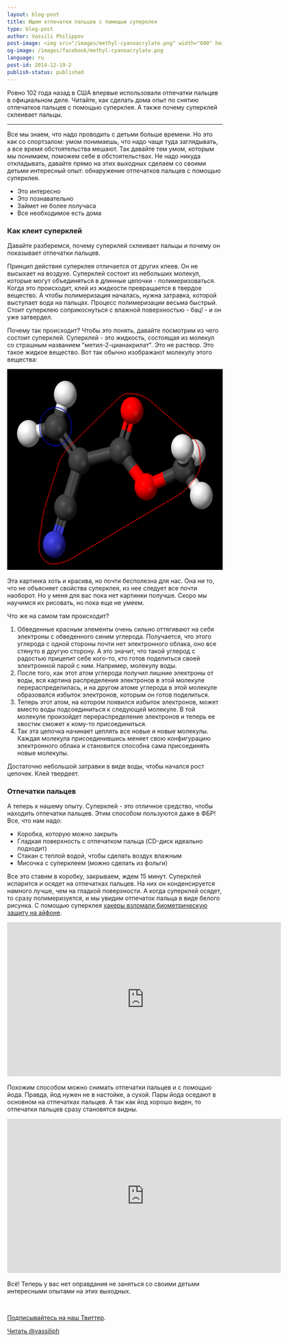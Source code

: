 ```yaml
---
layout: blog-post
title: Ищем отпечатки пальцев с помощью суперклея
type: blog-post
author: Vassili Philippov
post-image: <img src="/images/methyl-cyanoacrylate.png" width="600" height="469" alt="Молекула суперклея">
og-image: /images/facebook/methyl-cyanoacrylate.png
language: ru
post-id: 2014-12-19-2
publish-status: published
---
```


Ровно 102 года назад в США впервые использовали отпечатки пальцев в официальном деле. Читайте, как сделать дома опыт по снятию отпечатков пальцев с помощью суперклея. А также почему суперклей склеивает пальцы.
<!-- more -->

---
Все мы знаем, что надо проводить с детьми больше времени. Но это как со спортзалом: умом понимаешь, что надо чаще туда заглядывать, а все время обстоятельства мешают. Так давайте тем умом, которым мы понимаем, поможем себе в обстоятельствах. Не надо никуда откладывать, давайте прямо на этих выходных сделаем со своими детьми интересный опыт: обнаружение отпечатков пальцев с помощью суперклея.

* Это интересно
* Это познавательно
* Займет не более получаса
* Все необходимое есть дома

### Как клеит суперклей

Давайте разберемся, почему суперклей склеивает пальцы и почему он показывает отпечатки пальцев. 

Принцип действия суперклея отличается от других клеев. Он не высыхает на воздухе. Суперклей состоит из небольших молекул, которые могут объединяться в длинные цепочки - полимеризоваться. Когда это происходит, клей из жидкости превращается в твердое вещество. А чтобы полимеризация началась, нужна затравка, которой выступает вода на пальцах. Процесс полимеризации весьма быстрый. Стоит суперклею соприкоснуться с влажной поверхностью - бац! - и он уже затвердел. 

Почему так происходит? Чтобы это понять, давайте посмотрим из чего состоит суперклей. Суперклей - это жидкость, состоящая из молекул со страшным названием "метил-2-цианакрилат". Это не раствор. Это такое жидкое вещество. Вот так обычно изображают молекулу этого вещества:

<img src="/images/methyl-cyanoacrylate.png" width="600" height="469" alt="Молекула суперклея">

Эта картинка хоть и красива, но почти бесполезна для нас. Она ни то, что не объясняет свойства суперклея, из нее следует все почти наоборот. Но у меня для вас пока нет картинки получше. Скоро мы научимся их рисовать, но пока еще не умеем.

Что же на самом там происходит? 

1. Обведенные красным элементы очень сильно оттягивают на себя электроны с обведенного синим углерода. Получается, что этого углерода с одной стороны почти нет электронного облака, оно все стянуто в другую сторону. А это значит, что такой углерод с радостью прицепит себе кого-то, кто готов поделиться своей электронной парой с ним. Например, молекулу воды. 
2. После того, как этот атом углерода получил лишние электроны от воды, вся картина распределения электронов в этой молекуле перераспределилась, и на другом атоме углерода в этой молекуле образовался избыток электронов, которым он готов поделиться. 
3. Теперь этот атом, на котором появился избыток электронов, может вместо воды подсоединиться к следующей молекуле. В той молекуле произойдет перераспределение электронов и теперь ее хвостик сможет к кому-то присоединиться.
4. Так эта цепочка начинает цеплять все новые и новые молекулы. Каждая молекула присоединившись меняет свою конфигурацию электронного облака и становится способна сама присоединять новые молекулы. 

Достаточно небольшой затравки в виде воды, чтобы начался рост цепочек. Клей твердеет.

### Отпечатки пальцев

А теперь к нашему опыту. Суперклей - это отличное средство, чтобы находить отпечатки пальцев. Этим способом пользуются даже в ФБР! Все, что нам надо:

* Коробка, которую можно закрыть
* Гладкая поверхность с отпечатком пальца (CD-диск идеально подходит)
* Стакан с теплой водой, чтобы сделать воздух влажным
* Мисочка с суперклеем (можно сделать из фольги)

Все это ставим в коробку, закрываем, ждем 15 минут. Суперклей испарится и осядет на отпечатках пальцев. На них он конденсируется намного лучше, чем на гладкой поверхности. А когда суперклей осядет, то сразу полимеризуется, и мы увидим отпечаток пальца в виде белого рисунка. С помощью суперклея <a href="http://www.youtube.com/watch?v=yfKSkY07q4g">хакеры взломали биометрическую защиту на айфоне</a>.

<iframe width="640" height="360" src="http://www.youtube.com/embed/l9Ovq4lq-9M?rel=0" frameborder="0" allowfullscreen></iframe>


Похожим способом можно снимать отпечатки пальцев и с помощью йода. Правда, йод нужен не в настойке, а сухой. Пары йода оседают в основном на отпечатках пальцев. А так как йод хорошо виден, то отпечатки пальцев сразу становятся видны.

<iframe width="640" height="360" src="http://www.youtube.com/embed/XLvZkx7HEEA?rel=0" frameborder="0" allowfullscreen></iframe>

Всё! Теперь у вас нет оправдания не заняться со своими детьми интересными опытами на этих выходных.

<br/>

<a href="https://twitter.com/MelScienceRU">Подписывайтесь на наш Твиттер</a>.

<!-- Begin Twitter follow -->
<a href="https://twitter.com/MelScienceRU" class="twitter-follow-button" data-show-count="false" data-lang="ru" data-size="large">Читать @vassiliph</a>
<script>!function(d,s,id){var js,fjs=d.getElementsByTagName(s)[0],p=/^http:/.test(d.location)?'http':'https';if(!d.getElementById(id)){js=d.createElement(s);js.id=id;js.src=p+'://platform.twitter.com/widgets.js';fjs.parentNode.insertBefore(js,fjs);}}(document, 'script', 'twitter-wjs');</script>
<!-- End Twitter follow -->